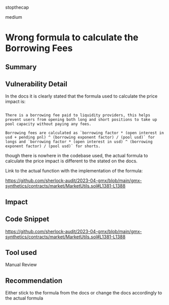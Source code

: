 stopthecap

medium

# Wrong formula to calculate the Borrowing Fees

## Summary
## Vulnerability Detail

In the docs it is clearly stated that the formula used to calculate the price impact is:

```solidity

There is a borrowing fee paid to liquidity providers, this helps prevent users from opening both long and short positions to take up pool capacity without paying any fees.

Borrowing fees are calculated as `borrowing factor * (open interest in usd + pending pnl) ^ (borrowing exponent factor) / (pool usd)` for longs and `borrowing factor * (open interest in usd) ^ (borrowing exponent factor) / (pool usd)` for shorts.
```
though there is nowhere in the codebase used, the actual formula to calculate the price impact is different to the stated on the docs.

Link to the actual function with the implementation of the formula: 

https://github.com/sherlock-audit/2023-04-gmx/blob/main/gmx-synthetics/contracts/market/MarketUtils.sol#L1381-L1388

## Impact

## Code Snippet
https://github.com/sherlock-audit/2023-04-gmx/blob/main/gmx-synthetics/contracts/market/MarketUtils.sol#L1381-L1388

## Tool used

Manual Review

## Recommendation
Either stick to the formula from the docs or change the docs accordingly to the actual formula